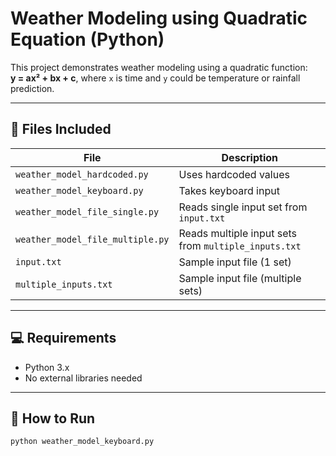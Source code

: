 # Weather Modeling using Quadratic Equation (Python)

This project demonstrates weather modeling using a quadratic function:  
**y = ax² + bx + c**, where `x` is time and `y` could be temperature or rainfall prediction.

---

## 📂 Files Included

| File | Description |
|------|-------------|
| `weather_model_hardcoded.py` | Uses hardcoded values |
| `weather_model_keyboard.py` | Takes keyboard input |
| `weather_model_file_single.py` | Reads single input set from `input.txt` |
| `weather_model_file_multiple.py` | Reads multiple input sets from `multiple_inputs.txt` |
| `input.txt` | Sample input file (1 set) |
| `multiple_inputs.txt` | Sample input file (multiple sets) |

---

## 💻 Requirements

- Python 3.x
- No external libraries needed

---

## 🔧 How to Run

```bash
python weather_model_keyboard.py


